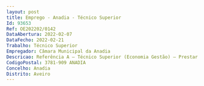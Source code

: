 ```yaml
--- 
layout: post
title: Emprego - Anadia - Técnico Superior
Id: 93653
Ref: OE202202/0142
DataAbertura: 2022-02-07
DataFecho: 2022-02-21
Trabalho: Técnico Superior
Empregador: Câmara Municipal da Anadia
Descricao: Referência A — Técnico Superior (Economia Gestão) — Prestar apoiar em todo o ciclo do empreendedor, desde a sensibilização até à criação da empresa e pós arranque e também prestar apoio às empresas e empresários já instalados no Município de Anadia, ajudando a promover as empresas, organizando sessões de partilha de conhecimento em rede e criando estímulos para a dinamização dos espaços de acolhimento empresarial já existentes, no âmbito do programa Invest em Anadia. Prestar informação útil e rigorosa relativamente a apoios e incentivos financeiros, formalidades para criação de empresas, formação, licenciamentos, legislação e contactos de interesse. Promover uma relação personalizada com os agentes económicos do Concelho. Promover o empreendedorismo e estimular a valorização profissional. Estabelecer parcerias com as associações e agências empresariais, com o objetivo de desenvolver estratégias para a promoção do dinamismo empresarial local. Prestar informação sobre incentivos, formalidades legais e contactos necessários. Conceber e organizar conferências, seminários, sessões informativas e encontros temáticos, direcionados ao setor empresarial do Concelho. Promover ações de formação profissional, permitindo diminuir défices de competências profissionais detetados no meio empresarial local. Desenvolver todas as tarefas que lhe forem atribuídas por despacho superior.
CodigoPostal: 3781-909 ANADIA
Concelho: Anadia
Distrito: Aveiro
--- 
```

